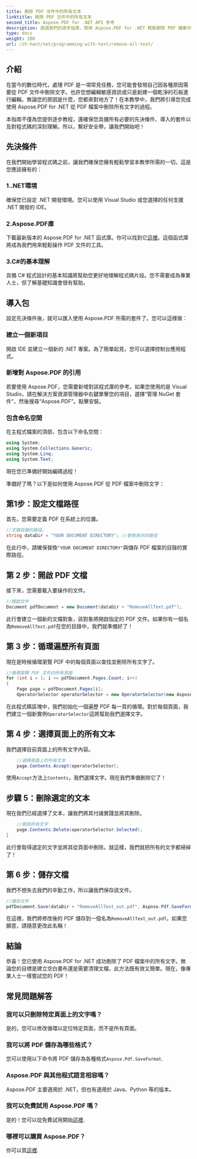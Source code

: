 ```yaml
---
title: 刪除 PDF 文件中的所有文本
linktitle: 刪除 PDF 文件中的所有文本
second_title: Aspose.PDF for .NET API 參考
description: 透過我們的逐步指南，使用 Aspose.PDF for .NET 輕鬆刪除 PDF 檔案中的所有文字。
type: docs
weight: 280
url: /zh-hant/net/programming-with-text/remove-all-text/
---
```

## 介紹

在當今的數位時代，處理 PDF 是一項常見任務，您可能會發現自己因各種原因需要從 PDF 文件中刪除文字。也許您想編輯敏感資訊或只是創建一個乾淨的石板進行編輯。無論您的原因是什麼，您都來對地方了！在本教學中，我們將引導您完成使用 Aspose.PDF for .NET 從 PDF 檔案中刪除所有文字的過程。 

本指南不僅為您提供逐步教程，還確保您具備所有必要的先決條件、導入的套件以及對程式碼的深刻理解。所以，繫好安全帶，讓我們開始吧！

## 先決條件

在我們開始學習程式碼之前，讓我們確保您擁有輕鬆學習本教學所需的一切。這是您應該擁有的：

### 1..NET環境  
確保您已設定 .NET 開發環境。您可以使用 Visual Studio 或您選擇的任何支援 .NET 開發的 IDE。

### 2.Aspose.PDF庫  
下載最新版本的 Aspose.PDF for .NET 函式庫。你可以找到它[這裡](https://releases.aspose.com/pdf/net/)。這個函式庫將成為我們用來輕鬆操作 PDF 文件的工具。

### 3.C#的基本理解  
具備 C# 程式設計的基本知識將幫助您更好地理解程式碼片段。您不需要成為專業人士，但了解基礎知識會很有幫助。

## 導入包

設定先決條件後，就可以匯入使用 Aspose.PDF 所需的套件了。您可以這樣做：

### 建立一個新項目  
開啟 IDE 並建立一個新的 .NET 專案。為了簡單起見，您可以選擇控制台應用程式。

### 新增對 Aspose.PDF 的引用  
若要使用 Aspose.PDF，您需要新增對該程式庫的參考。如果您使用的是 Visual Studio，請在解決方案資源管理器中右鍵單擊您的項目，選擇“管理 NuGet 套件”，然後搜尋“Aspose.PDF”。點擊安裝。

### 包含命名空間  
在主程式檔案的頂部，包含以下命名空間：

```csharp
using System;
using System.Collections.Generic;
using System.Linq;
using System.Text;
```

現在您已準備好開始編碼過程！

準備好了嗎？以下是如何使用 Aspose.PDF 從 PDF 檔案中刪除文字：

## 第1步：設定文檔路徑

首先，您需要定義 PDF 在系統上的位置。  

```csharp
//文檔目錄的路徑。
string dataDir = "YOUR DOCUMENT DIRECTORY"; //替換為你的路徑
```

在此行中，請確保替換`"YOUR DOCUMENT DIRECTORY"`與儲存 PDF 檔案的目錄的實際路徑。

## 第 2 步：開啟 PDF 文檔

接下來，您需要載入要操作的文件。

```csharp
//開啟文件
Document pdfDocument = new Document(dataDir + "RemoveAllText.pdf");
```

此行會建立一個新的文檔對象，該對象將開啟指定的 PDF 文件。如果你有一個名為`RemoveAllText.pdf`在您的目錄中，我們就準備好了！

## 第 3 步：循環遍歷所有頁面

現在是時候循環瀏覽 PDF 中的每個頁面以查找並刪除所有文字了。

```csharp
//循環瀏覽 PDF 文件的所有頁面
for (int i = 1; i <= pdfDocument.Pages.Count; i++)
{
    Page page = pdfDocument.Pages[i];
    OperatorSelector operatorSelector = new OperatorSelector(new Aspose.Pdf.Operators.TextShowOperator());
```

在此程式碼區塊中，我們初始化一個遍歷 PDF 每一頁的循環。對於每個頁面，我們建立一個新實例`OperatorSelector`這將幫助我們選擇文字。

## 第 4 步：選擇頁面上的所有文本

我們選擇目前頁面上的所有文字內容。

```csharp
    //選擇頁面上的所有文本
    page.Contents.Accept(operatorSelector);
```

使用`Accept`方法上`Contents`，我們選擇文字。現在我們準備刪除它了！

## 步驟 5：刪除選定的文本

現在我們已經選擇了文本，讓我們將其付諸實踐並將其刪除。

```csharp
    //刪除所有文字
    page.Contents.Delete(operatorSelector.Selected);
}
```

此行會取得選定的文字並將其從頁面中刪除。就這樣，我們就把所有的文字都掃掉了！

## 第 6 步：儲存文檔

我們不想失去我們的辛勤工作，所以讓我們保存該文件。 

```csharp
//儲存文件
pdfDocument.Save(dataDir + "RemoveAllText_out.pdf", Aspose.Pdf.SaveFormat.Pdf);
```

在這裡，我們將修改後的 PDF 儲存到一個名為`RemoveAllText_out.pdf`。如果您願意，請隨意更改此名稱！

## 結論

恭喜！您已使用 Aspose.PDF for .NET 成功刪除了 PDF 檔案中的所有文字。無論您的目標是建立空白畫布還是需要清理文檔，此方法既有效又簡單。現在，像專業人士一樣嘗試您的 PDF！

## 常見問題解答

### 我可以只刪除特定頁面上的文字嗎？
是的，您可以修改循環以定位特定頁面，而不是所有頁面。

### 我可以將 PDF 儲存為哪些格式？
您可以使用以下命令將 PDF 儲存為各種格式`Aspose.Pdf.SaveFormat`.

### Aspose.PDF 與其他程式語言相容嗎？
Aspose.PDF 主要適用於 .NET，但也有適用於 Java、Python 等的版本。

### 我可以免費試用 Aspose.PDF 嗎？
是的！您可以從免費試用開始[這裡](https://releases.aspose.com/).

### 哪裡可以購買 Aspose.PDF？
你可以買[這裡](https://purchase.aspose.com/buy).